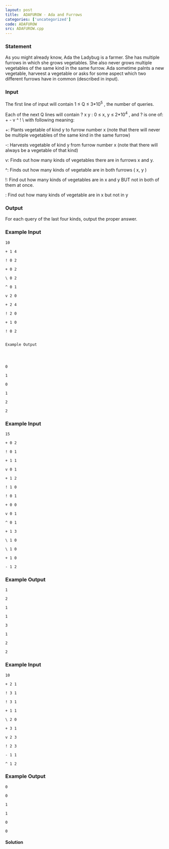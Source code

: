 ```yaml
---
layout: post
title:  ADAFUROW - Ada and Furrows
categories: ['uncategorized']
code: ADAFUROW
src: ADAFUROW.cpp
---
```


### **Statement**

As you might already know, Ada the Ladybug is a farmer. She has multiple
furrows in which she grows vegetables. She also never grows multiple
vegetables of the same kind in the same furrow. Ada sometime palnts a new
vegetable, harveest a vegetable or asks for some aspect which two different
furrows have in common (described in input).

### Input

The first line of input will contain 1 ≤ Q ≤ 3*10<sup>5</sup> , the
number of queries.

Each of the next Q lines will contain ? x y : 0 ≤ x, y ≤
2*10<sup>4</sup> , and ? is one of: \+ - v ^ ! \ with following
meaning:

+: Plants vegetable of kind y to furrow number x (note that there will
never be multiple vegetables of the same kind in the same furrow)

-: Harvests vegetable of kind y from furrow number x (note that there will always be a vegetable of that kind)

v: Finds out how many kinds of vegetables there are in furrows x and
y.

^: Finds out how many kinds of vegetable are in both furrows ( x, y )

!: Find out how many kinds of vegetables are in x and y BUT not in
both of them at once.

\: Find out how many kinds of vegetable are in x but not in y

### Output

For each query of the last four kinds, output the proper answer.

### Example Input

    
    
    10
    + 1 4
    ! 0 2
    + 0 2
    \ 0 2
    ^ 0 1
    v 2 0
    + 2 4
    ! 2 0
    + 1 0
    ! 0 2
    
    
    Example Output
    
    
    
    0
    1
    0
    1
    2
    2
    

### Example Input

    
    
    15
    + 0 2
    ! 0 1
    + 1 1
    v 0 1
    + 1 2
    ! 1 0
    ! 0 1
    + 0 0
    v 0 1
    ^ 0 1
    + 1 3
    \ 1 0
    \ 1 0
    + 1 0
    - 1 2
    

### Example Output

    
    
    1
    2
    1
    1
    3
    1
    2
    2
    

### Example Input

    
    
    10
    + 2 1
    ! 3 1
    ! 3 1
    + 1 1
    \ 2 0
    + 3 1
    v 2 3
    ! 2 3
    - 1 1
    ^ 1 2
    
    

### Example Output

    
    
    0
    0
    1
    1
    0
    0
    



#### **Solution**



